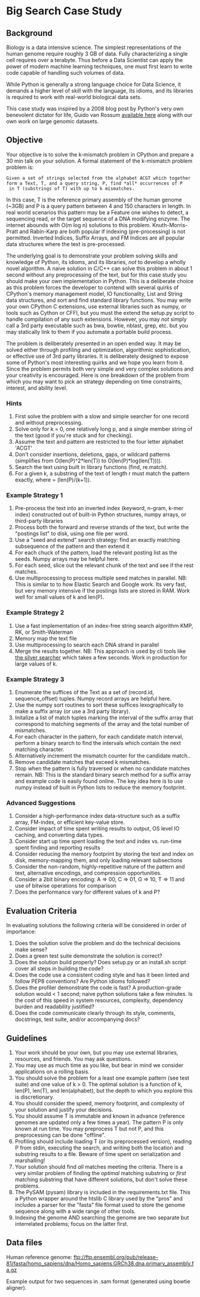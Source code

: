 # Big Search Case Study

## Background

Biology is a data intensive science. The simplest representations of the
human genome require roughly 3 GB of data. Fully characterizing a single
cell requires over a terabyte. Thus before a Data Scientist can apply the
power of modern machine learning techniques, one must first learn to write
code capable of handling such volumes of data.

While Python is generally a strong language choice for Data Science, it
demands a higher level of skill with the language, its idioms, and its
libraries is required to work with real-world biological data sets.

This case study was inspired by a 2008 blog post by Python's very own
benevolent dictator for life, Guido van Rossum [available
here](http://neopythonic.blogspot.co.uk/2008/10/sorting-million-32-bit-integers-in-2mb.html)
along with our own work on large genomic datasets.


## Objective

Your objective is to solve the k-mismatch problem in CPython and prepare a 30 min talk on your solution.
A formal statement of the k-mismatch problem problem is:

```
Given a set of strings selected from the alphabet ACGT which together form a Text, T, and a query string, P, find *all* occurrences of P
 in T (substrings of T) with up to k mismatches.
```

In this case, T is the reference primary assembly of the human genome (~3GB) and P is a query pattern between 4 and 150 characters in length.
In real world scenarios this pattern may be a Feature one wishes to detect, a sequencing read, or the target sequence of a DNA modifying enzyme. The internet abounds with O(m log n) solutions to this problem.
Knuth-Morris-Pratt and Rabin-Karp are both popular if indexing (pre-processing) is not permitted.
Inverted Indices, Suffix Arrays, and FM Indices are all popular data structures where the text is pre-processed.

The underlying goal is to demonstrate your problem solving skills and knowledge of Python, its idioms, and its libraries, *not* to develop a wholly novel algorithm.
A naive solution in C/C++ can solve this problem in about 1 second without any preprocessing of the text, but for this case study you should make your own implementation in Python.
This is a deliberate choice as this problem forces the developer to contend with several quirks of CPython's memory management model, IO functionality, List and String data structures, and sort and find standard library functions.
You may write your own CPython C extensions, use external libraries such as numpy, or tools such as Cython or CFFI, but you must the extend the setup.py script to handle compilation of any such extensions.
However, you may *not* simply call a 3rd party executable such as bwa, bowtie, nblast, grep, etc. but you may statically link to them if you automate a portable build process.

The problem is deliberately presented in an open ended way.
It may be solved either through profiling and optimization, algorithmic sophistication, or effective use of 3rd party libraries.
It is deliberately designed to expose some of Python's most interesting quirks and we hope you learn from it.
Since the problem permits both very simple and very complex solutions and your creativity is encouraged.
Here is one breakdown of the problem from which you may want to pick an strategy depending on time constraints, interest, and ability level.

### Hints

1. First solve the problem with a slow and simple searcher for one record
   and without preprocessing.
1. Solve only for k = 0, one relatively long p, and a single member string of the text (good if you're stuck and for checking).
1. Assume the text and pattern are restricted to the four letter alphabet 'ACGT'
1. Don't consider insertions, deletions, gaps, or wildcard patterns (simplifies from O(len(P)^2*len(T)) to O(len(P)*log(len(T)))).
1. Search the text using built in library functions (find, re.match).
1. For a given k, a substring of the text of length r must match the pattern exactly, where = (len(P)/(k+1)).


### Example Strategy 1
1. Pre-process the text into an inverted index (keyword, n-gram, k-mer index) constructed out of built-in Python structures, numpy arrays, or third-party libraries
1. Process both the forward and reverse strands of the text, but write the "postings list" to disk, using one file per word.
4. Use a "seed and extend" search strategy: find an exactly matching subsequence of the pattern and then extend it
1. For each chuck of the pattern, load the relevant posting list as the seeds. Numpy arrays may be helpful here.
1. For each seed, slice out the relevant chunk of the text and see if the rest matches.
5. Use multiprocessing to process multiple seed matches in parallel.
NB: This is similar to to how Elastic Search and Google work. Its very fast, but very memory intensive if the postings lists are stored in RAM. Work well for small values of k and len(P).

### Example Strategy 2
1. Use a fast implementation of an index-free string search algorithm  KMP, RK, or Smith-Waterman
1. Memory map the text file
1. Use multiprocessing to search each DNA strand in parallel
1. Merge the results together.
NB: This approach is used by cli tools like [the silver searcher](https://github.com/ggreer/the_silver_searcher) which takes a few seconds. Work in production for large values of k.

### Example Strategy 3
1. Enumerate the suffices of the Text as a set of (record.id, sequence_offset) tuples. Numpy record arrays are helpful here.
1. Use the numpy sort routines to sort these suffices lexographically to make a suffix array (or use a 3rd party library).
1. Initalize a list of match tuples marking the interval of the suffix array that correspond to matching segments of the array and the total number of mismatches.
1. For each character in the pattern, for each candidate match interval, perform a binary search to find the intervals which contain the next matching character.
1. Alternatively increment the mismatch counter for the candidate match..
1. Remove candidate matches that exceed k mismatches.
1. Stop when the pattern is fully traversed or when no candidate matches remain.
NB: This is the standard binary search method for a suffix array and example code is easily found online. The key idea here is to use numpy instead of built in Python lists to reduce the memory footprint.


### Advanced Suggestions
1. Consider a high-performance index data-structure such as a suffix array, FM-index, or efficient key-value store.
1. Consider impact of time spent writing results to output, OS level IO caching, and converting data types.
1. Consider start up time spent loading the text and index vs. run-time spent finding and reporting results
1. Consider reducing the  memory footprint by storing the text and index on disk, memory-mapping them, and only loading relevant subsections
1. Consider the non-random, highly-repetitive nature of the pattern and text, alternative encodings, and compression opportunities.
1. Consider a 2bit binary encoding: A => 00, C => 01, G => 10, T => 11 and use of bitwise operations for comparison
1. Does the performance vary for different values of k and P?


## Evaluation Criteria
In evaluating solutions the following criteria will be considered in order of importance:

1. Does the solution solve the problem and do the technical decisions make sense?
1. Does a green test suite demonstrate the solution is correct?
1. Does the solution build properly? Does setup.py or an install.sh script cover all steps in building the code?
1. Does the code use a consistent coding style and has it been linted and follow PEP8 conventions? Are Python idioms followed?
1. Does the profiler demonstrate the code is fast? A production-grade solution would < 1 second; naive python solutions take a few minutes. Is the cost of this speed in system resources, complexity, dependency burden and readability justified?
1. Does the code communicate clearly through its style, comments, docstrings, test suite, and/or accompanying docs?

## Guidelines

1. Your work should be your own, but you may use external libraries, resources, and friends. You may ask questions.
1. You may use as much time as you like, but bear in mind we consider applications on a rolling basis.
1. You should solve the problem for a least one example pattern (see test suite) and one value of k > 0. The optimal solution is a function of k, len(P), len(T), and len(alphabet), but the depth to which you explore this is discretionary.
1. You should consider the speed, memory footprint, and complexity of your solution and justify your decisions.
1. You should assume T is immutable and known in advance (reference genomes are updated only a few times a year). The pattern P is only known at run time. You may preprocess T but not P, and this preprocessing can be done "offline".
1. Profiling should include loading T (or its preprocessed version), reading P from stdin, executing the search, and writing both the location and substring results to a file. Beware of time spent on serialization and marshalling!
1. Your solution should find *all* matches meeting the criteria. There is a very similar problem of finding the *optimal* matching substring or *first* matching substring that have different solutions, but don't solve these problems.
1. The PySAM (pysam) library is included in the requirements.txt file. This a Python wrapper around the htslib C library used by the "pros" and includes a parser for the "fasta" file format used to store the genome sequence along with a wide range of other tools.
1. Indexing the genome AND searching the genome are two separate but interrelated problems; focus on the latter first.

## Data files

Human reference genome:
ftp://ftp.ensembl.org/pub/release-81/fasta/homo_sapiens/dna/Homo_sapiens.GRCh38.dna.primary_assembly.fa.gz

Example output for two sequences in .sam format (generated using bowtie aligner).

